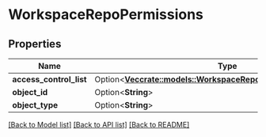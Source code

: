 # WorkspaceRepoPermissions

## Properties

Name | Type | Description | Notes
------------ | ------------- | ------------- | -------------
**access_control_list** | Option<[**Vec<crate::models::WorkspaceRepoAccessControlResponse>**](WorkspaceRepoAccessControlResponse.md)> |  | [optional]
**object_id** | Option<**String**> |  | [optional]
**object_type** | Option<**String**> |  | [optional]

[[Back to Model list]](../README.md#documentation-for-models) [[Back to API list]](../README.md#documentation-for-api-endpoints) [[Back to README]](../README.md)



